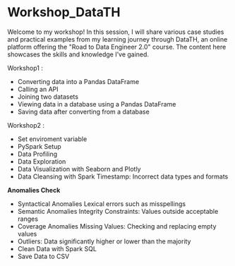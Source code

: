 # Workshop_DataTH
Welcome to my workshop! In this session, I will share various case studies and practical examples from my learning journey through DataTH, an online platform offering the "Road to Data Engineer 2.0" course. The content here showcases the skills and knowledge I’ve gained.

Workshop1 :
- Converting data into a Pandas DataFrame
- Calling an API
- Joining two datasets
- Viewing data in a database using a Pandas DataFrame
- Saving data after converting from a database

Workshop2 :
- Set enviroment variable
- PySpark Setup
- Data Profiling
- Data Exploration
- Data Visualization with Seaborn and Plotly
- Data Cleansing with Spark
  Timestamp: Incorrect data types and formats

 **Anomalies Check**
-  Syntactical Anomalies
   Lexical errors such as misspellings
-  Semantic Anomalies
   Integrity Constraints: Values outside acceptable ranges
-  Coverage Anomalies
   Missing Values: Checking and replacing empty values
-  Outliers: Data significantly higher or lower than the majority
-  Clean Data with Spark SQL
-  Save Data to CSV
